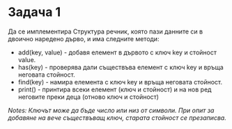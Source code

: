 # Задача 1
Да се имплементира Структура речник, която пази данните си в двоично наредено дърво, и има следните методи:
- add(key, value) - добавя елемент в дървото с ключ key и стойност value.
- has(key) - проверява дали съществъва елемент с ключ key и връща неговата стойност.
- find(key) - намира елемента с ключ key и връща неговата стойност.
- print() - принтира всеки елемент (ключ и стойност) и на нов ред неговите преки деца (отново ключ и стойност)

_Notes:
Ключът може да бъде число или низ от символи.
При опит за добавяне на вече съществъващ ключ, старата стойност се презаписва._
